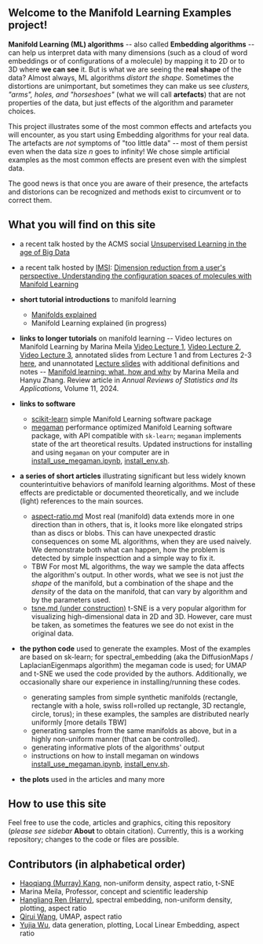 ## Welcome to the Manifold Learning Examples project! 

**Manifold Learning (ML) algorithms** -- also called **Embedding algorithms** -- can help us interpret data with many dimensions (such as a cloud of word embeddings or of configurations of a molecule) by mapping it to 2D or to 3D where **we can see** it. But is what we are seeing the **real shape** of the data? Almost always, ML algorithms *distort the shape*. Sometimes the distortions are unimportant, but sometimes they can make us see *clusters, "arms", holes, and "horseshoes"* (what we will call **artefacts**) that are not properties of the data, but just effects of the algorithm and parameter choices. 

This project illustrates some of the most common effects and artefacts you will encounter, as you start using Embedding algorithms for your  real data. The artefacts are *not* symptoms of "too little data" -- most of them persist even when the data size _n_ goes to infinity! We chose simple artificial examples as the most common effects are present even with the simplest data. 

The good news is that once you are aware of their presence, the artefacts and distorions can be recognized and methods exist to circumvent or to correct them. 

## What you will find on this site
* a recent talk hosted by the ACMS social [Unsupervised Learning in the age of Big Data](research-overview-ACMS23.pdf)
* a recent talk hosted by [IMSI](https://www.imsi.institute/activities/data-driven-materials-informatics/learning-collective-variables-and-coarse-grained-models/): [Dimension reduction from a user's perspective. Understanding the configuration spaces of molecules with Manifold Learning](Talks/mani-w3imsi24.pdf)

* **short tutorial introductions** to manifold learning
     -  [Manifolds explained](manifolds-explained.md)
     -  Manifold Learning explained (in progress) [](manifold-learning-explained.md)
* **links to longer tutorials** on manifold learning
    -- Video lectures on Manifold Learning by Marina Meila [Video Lecture 1](http://www.fields.utoronto.ca/talks/tutorial-Manifold-Learning-real-data-0), [Video Lecture 2](http://www.fields.utoronto.ca/talks/tutorial-Manifold-Learning-real-data-1), [Video Lecture 3](http://www.fields.utoronto.ca/talks/tutorial-Manifold-Learning-real-data-2), annotated slides from Lecture 1 and from Lectures 2-3 [here](https://sites.stat.washington.edu/mmp/classes.html), and unannotated [Lecture slides](https://sites.stat.washington.edu/mmp/Talks/mani-fields22-notes.pdf) with additional definitions and notes
    -- [Manifold learning: what, how and why](https://www.annualreviews.org/content/journals/10.1146/annurev-statistics-040522-115238) by Marina Meila and Hanyu Zhang. Review article in *Annual Reviews of Statistics and Its Applications*, Volume 11, 2024. 

* **links to software**
     * [scikit-learn](https://scikit-learn.org) simple Manifold Learning software package
     * [megaman](mmp2.github.io/megaman/) performance optimized Manifold Learning software package, with API compatible with `sk-learn`; `megaman` implements state of the art theoretical results. Updated instructions for installing and using `megaman` on your computer are in [install_use_megaman.ipynb](install_use_megaman.ipynb), [install_env.sh](install_env.sh).
* **a series of short articles** illustrating significant but less widely known counterintuitive behaviors of manifold learning algorithms. Most of these effects are predictable or documented theoretically, and we include (light) references to the main sources. 
  * [aspect-ratio.md](aspect-ratio.md)  Most real (manifold) data  extends more in one direction than in others, that is, it looks more like elongated strips than as discs or blobs. This can have unexpected drastic consequences on some ML algorithms, when they are used naively. We demonstrate both what can happen, how the problem is detected by simple inspecttion and a simple way to fix it.
  * TBW For most ML algorithms, the way we sample the data affects the algorithm's output. In other words, what we see is not just _the shape_ of the manifold, but a combination of the shape and the _density_ of the data on the manifold, that can vary by algorithm and by the parameters used. 
  * [tsne.md (under construction)](tsne.md) t-SNE is a very popular algorithm for visualizing high-dimensional data in 2D and 3D. However, care must be taken, as sometimes the features we see do not exist in the original data. 

* **the python code** used to generate the examples. Most of the examples are based on sk-learn; for spectral_embedding (aka the DiffusionMaps / LaplacianEigenmaps algorithm) the megaman code is used; for UMAP and t-SNE we used the code provided by the authors. Additionally, we occasionally share our experience in installing/running these codes. 
  * generating samples from simple synthetic manifolds (rectangle, rectangle with a hole, swiss roll=rolled up rectangle, 3D rectangle, circle, torus); in these examples, the samples are distributed nearly uniformly [more details TBW] 
  * generating samples from the same manifolds as above, but in a highly non-uniform manner (that can be controlled). 
  * generating informative plots of the algorithms' output
  * instructions on how to install megaman on windows [install_use_megaman.ipynb](install_use_megaman.ipynb), [install_env.sh](install_env.sh).

* **the plots** used in the articles and many more

## How to use this site 
Feel free to use the code, articles and graphics, citing this repository (_please see sidebar_ **About** to obtain citation). Currently, this is a working repository; changes to the code or files are possible.

## Contributors (in alphabetical order)
* [Haoqiang (Murray) Kang](https://github.com/mk322), non-uniform density, aspect ratio, t-SNE
* Marina Meila, Professor, concept and scientific leadership
* [Hangliang Ren (Harry)](https://github.com/Harryahh), spectral embedding, non-uniform density, plotting, aspect ratio
* [Qirui Wang](https://github.com/Typhoeus-Wang), UMAP, aspect ratio
* [Yujia Wu](https://github.com/yujiaw3-1933467), data generation, plotting, Local Linear Embedding, aspect ratio



